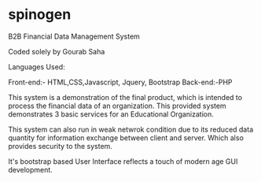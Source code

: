 # spinogen
B2B Financial Data Management System


Coded solely by Gourab Saha

Languages Used:

Front-end:- HTML,CSS,Javascript, Jquery, Bootstrap
Back-end:-PHP

This system is a demonstration of the final product, which is intended to process the financial data of an organization.
This provided system demonstrates 3 basic services for an Educational Organization.

This system can also run in weak netwrok condition due to its reduced data quantity for information exchange between client and server.
Which also provides security to the system.

It's bootstrap based User Interface reflects a touch of modern age GUI development.
